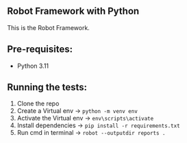 ## Robot Framework with Python

This is the Robot Framework.

## Pre-requisites:

- Python 3.11

## Running the tests:

1. Clone the repo
2. Create a Virtual env -> `python -m venv env`
3. Activate the Virtual env -> `env\scripts\activate`
4. Install dependencies -> `pip install -r requirements.txt`
5. Run cmd in terminal -> `robot --outputdir reports . `
